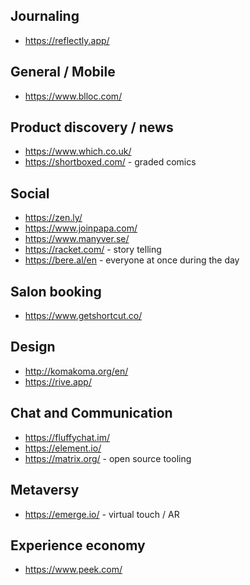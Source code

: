 

## Journaling
* https://reflectly.app/

## General / Mobile
* https://www.blloc.com/

## Product discovery / news
* https://www.which.co.uk/
* https://shortboxed.com/ - graded comics

## Social
* https://zen.ly/
* https://www.joinpapa.com/
* https://www.manyver.se/
* https://racket.com/ - story telling
* https://bere.al/en - everyone at once during the day

## Salon booking
* https://www.getshortcut.co/

## Design
* http://komakoma.org/en/
* https://rive.app/

## Chat and Communication
* https://fluffychat.im/
* https://element.io/
* https://matrix.org/ - open source tooling

## Metaversy
* https://emerge.io/ - virtual touch / AR

## Experience economy
* https://www.peek.com/

